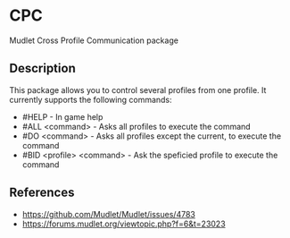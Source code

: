 # CPC
Mudlet Cross Profile Communication package

## Description

This package allows you to control several profiles from one profile. It currently supports the following commands:
 * #HELP - In game help 
 * #ALL &lt;command&gt; - Asks all profiles to execute the command 
 * #DO &lt;command&gt; - Asks all profiles except the current, to execute the command 
 * #BID &lt;profile&gt; &lt;command&gt; - Ask the speficied profile to execute the command 

## References

* https://github.com/Mudlet/Mudlet/issues/4783
* https://forums.mudlet.org/viewtopic.php?f=6&t=23023


